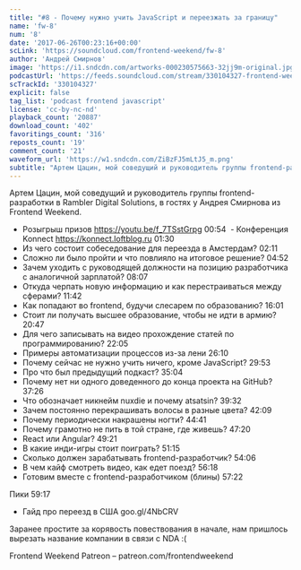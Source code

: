 ```yaml
---
title: "#8 - Почему нужно учить JavaScript и переезжать за границу"
name: 'fw-8'
num: '8'
date: '2017-06-26T00:23:16+00:00'
scLink: 'https://soundcloud.com/frontend-weekend/fw-8'
author: 'Андрей Смирнов'
image: 'https://i1.sndcdn.com/artworks-000230575663-32jj9m-original.jpg'
podcastUrl: 'https://feeds.soundcloud.com/stream/330104327-frontend-weekend-fw-8.m4a'
scTrackId: '330104327'
explicit: false
tag_list: 'podcast frontend javascript'
license: 'cc-by-nc-nd'
playback_count: '20887'
download_count: '402'
favoritings_count: '316'
reposts_count: '19'
comment_count: '21'
waveform_url: 'https://w1.sndcdn.com/ZiBzFJ5mLtJ5_m.png'
subtitle: "Артем Цацин, мой соведущий и руководитель группы frontend-разработки в Rambler Digital Solutions, в гостях у Андрея Смирнова из Frontend Weekend."
---
```

Артем Цацин, мой соведущий и руководитель группы frontend-разработки в Rambler Digital Solutions, в гостях у Андрея Смирнова из Frontend Weekend.

- Розыгрыш призов https://youtu.be/f_7TSstGrpg <timecode sec="54">00:54</timecode>
 - Конференция Konnect https://konnect.loftblog.ru <timecode sec="90">01:30</timecode>
- Из чего состоит собеседование для переезда в Амстердам? <timecode sec="131">02:11</timecode>
- Сложно ли было пройти и что повлияло на итоговое решение? <timecode sec="292">04:52</timecode>
- Зачем уходить с руководящей должности на позицию разработчика с аналогичной зарплатой? <timecode sec="487">08:07</timecode>
- Откуда черпать новую информацию и как перестраиваться между сферами? <timecode sec="702">11:42</timecode>
- Как попадают во frontend, будучи слесарем по образованию? <timecode sec="961">16:01</timecode>
- Стоит ли получать высшее образование, чтобы не идти в армию? <timecode sec="1247">20:47</timecode>
- Для чего записывать на видео прохождение статей по программированию? <timecode sec="1325">22:05</timecode>
- Примеры автоматизации процессов из-за лени <timecode sec="1570">26:10</timecode>
- Почему сейчас не нужно учить ничего, кроме JavaScript? <timecode sec="1793">29:53</timecode>
- Про что был предыдущий подкаст? <timecode sec="2104">35:04</timecode>
- Почему нет ни одного доведенного до конца проекта на GitHub? <timecode sec="2246">37:26</timecode>
- Что обозначает никнейм nuxdie и почему atsatsin? <timecode sec="2372">39:32</timecode>
- Зачем постоянно перекрашивать волосы в разные цвета? <timecode sec="2529">42:09</timecode>
- Почему периодически накрашены ногти? <timecode sec="2681">44:41</timecode>
- Почему грамотно не пить в той стране, где живешь? <timecode sec="2840">47:20</timecode>
- React или Angular? <timecode sec="2961">49:21</timecode>
- В какие инди-игры стоит поиграть? <timecode sec="3075">51:15</timecode>
- Сколько должен зарабатывать frontend-разработчик? <timecode sec="3246">54:06</timecode>
- В чем кайф смотреть видео, как едет поезд? <timecode sec="3378">56:18</timecode> 
- Готовим вместе с frontend-разработчиком (блины) <timecode sec="3442">57:22</timecode>

Пики <timecode sec="3557">59:17</timecode>
- Гайд про переезд в США goo.gl/4NbCRV

Заранее простите за корявость повествования в начале, нам пришлось вырезать название компании в связи с NDA :(

Frontend Weekend Patreon – patreon.com/frontendweekend